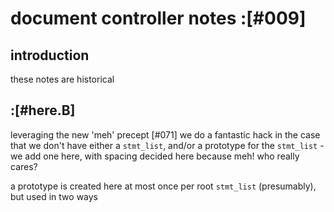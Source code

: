 # document controller notes :[#009]

## introduction

these notes are historical




## :[#here.B]

leveraging the new 'meh' precept [#071] we do a fantastic hack in the
case that we don't have either a `stmt_list`, and/or a prototype for the
`stmt_list` - we add one here, with spacing decided here because meh!
who really cares?

a prototype is created here at most once per root `stmt_list` (presumably),
but used in two ways
